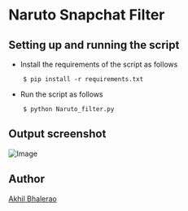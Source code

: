 # <b> Naruto Snapchat Filter </b>

## Setting up and running the script

- Install the requirements of the script as follows
```
    $ pip install -r requirements.txt
```

- Run the script as follows
```
    $ python Naruto_filter.py
```

## Output screenshot

![Image](https://iili.io/B6X7ta.th.png)

## Author
[Akhil Bhalerao](https://github.com/iamakkkhil)